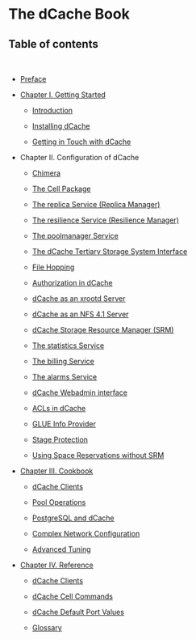 The dCache Book
===============

Table of contents
-----------------

 

-   [Preface](preface.md)

-   [Chapter I. Getting Started](intro.md)

    -   [Introduction](intro.md)

    -   [Installing dCache](install.md)

    -   [Getting in Touch with dCache](intouch.md)

-   Chapter II. Configuration of dCache

    -   [Chimera](config-chimera.md)

    -   [The Cell Package](config-cellpackage.md)

    -   [The replica Service (Replica Manager)](config-ReplicaManager.md)

    -   [The resilience Service (Resilience Manager)](config-Resilience.md)

    -   [The poolmanager Service](config-PoolManager.md)

    -   [The dCache Tertiary Storage System Interface](config-hsm.md)

    -   [File Hopping](config-hopping.md)

    -   [Authorization in dCache](config-gplazma.md)

    -   [dCache as an xrootd Server](config-xrootd.md)

    -   [dCache as an NFS 4.1 Server](config-nfs.md)

    -   [dCache Storage Resource Manager (SRM)](config-SRM.md)

    -   [The statistics Service](config-statistics.md)

    -   [The billing Service](config-billing.md)

    -   [The alarms Service](config-alarms.md)

    -   [dCache Webadmin interface](config-webadmin.md)

    -   [ACLs in dCache](config-acl.md)

    -   [GLUE Info Provider](config-info-provider.md)

    -   [Stage Protection](config-stage-protection.md)

    -   [Using Space Reservations without SRM](config-write-token.md)

-   [Chapter III. Cookbook](cookbook.md)

    -   [dCache Clients](cookbook-clients.md)

    -   [Pool Operations](cookbook-pool.md)

    -   [PostgreSQL and dCache](cookbook-postgres.md)

    -   [Complex Network Configuration](cookbook-net.md)

    -   [Advanced Tuning](cookbook-advanced.md)

-   [Chapter IV. Reference](reference.md)

    -   [dCache Clients](rf-clients-srm.md)

    -   [dCache Cell Commands](rf-cc-common.md)

    -   [dCache Default Port Values](rf-ports.md)

    -   [Glossary](rf-glossary.md)
